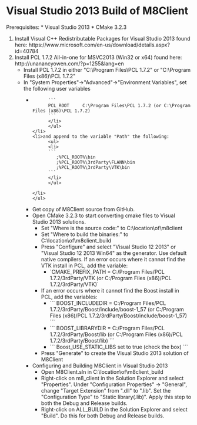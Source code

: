 # Visual Studio 2013 Build of M8Client

Prerequisites:
    * Visual Studio 2013
    * CMake 3.2.3

<ol>
<li>Install Visual C++ Redistributable Packages for Visual Studio 2013 found here: 
	https://www.microsoft.com/en-us/download/details.aspx?id=40784
</li>
<li>Install PCL 1.7.2 All-in-one for MSVC2013 (Win32 or x64) found here: http://unanancyowen.com/?p=1255&lang=en
    <ul>
    <li>Install PCL 1.7.2 in either "C:\Program Files\PCL 1.7.2" or "C:\Program Files (x86)\PCL 1.7.2"
    </li>
    <li>In "System Properties"->"Advanced"->"Environment Variables", set the following user variables
          <ul>
          <li>

          ```
          PCL_ROOT     C:\Program Files\PCL 1.7.2 (or C:\Program Files (x86)\PCL 1.7.2)
          ```
          </li>
          </ul>
    </li>
    <li>and append to the variable "Path" the following:
          <ul>
          <li>
          ```
             ;%PCL_ROOT%\bin
             ;%PCL_ROOT%\3rdParty\FLANN\bin
             ;%PCL_ROOT%\3rdParty\VTK\bin
          ```
          </li>
          </ul>

    </li>
    </ul>
</li>

<li>Get copy of M8Client source from GitHub.
</li>


<li>Open CMake 3.2.3 to start converting cmake files to Visual Studio 2013 solutions.
    <ul>
    <li>Set "Where is the source code:" to C:\location\of\m8client
    </li>
    <li>Set "Where to build the binaries:" to C:\location\of\m8client_build
    </li>
    <li>Press "Configure" and select "Visual Studio 12 2013" or "Visual Studio 12 2013 Win64" as the generator.  Use default native compilers.
        If an error occurs where it cannot find the VTK install in PCL, add the variable:
          <ul>
          <li>`CMAKE_PREFIX_PATH = C:/Program Files/PCL 1.7.2/3rdParty/VTK (or C:/Program Files (x86)/PCL 1.7.2/3rdParty/VTK)`</li>
          </ul>
    </li>
    <li>
        If an error occurs where it cannot find the Boost install in PCL,
        add the variables:
          <ul>
          <li>```
            BOOST_INCLUDEDIR = C:/Program Files/PCL 1.7.2/3rdParty/Boost/include/boost-1_57 (or C:/Program Files (x86)/PCL 1.7.2/3rdParty/Boost/include/boost-1_57)
          ```</li>
          <li>```
            BOOST_LIBRARYDIR = C:/Program Files/PCL 1.7.2/3rdParty/Boost/lib (or C:/Program Files (x86)/PCL 1.7.2/3rdParty/Boost/lib)
          ```</li>
          <li>```
            Boost_USE_STATIC_LIBS set to true (check the box)
          ```</li>
          </ul>
    </li>
    <li>Press "Generate" to create the Visual Studio 2013 solution of M8Client
    </li>
    </ul>
</li>


<li>Configuring and Building M8Client in Visual Studio 2013
    <ul>
    <li>Open M8Client.sln in C:\location\of\m8client_build
    </li>
    <li>Right-click on m8_client in the Solution Explorer and select "Properties".  Under "Configuration Properties" -> "General", 
     change "Target Extension" from ".dll" to ".lib".  Set the "Configuration Type" to "Static library(.lib)".
     Apply this step to both the Debug and Release builds.
    </li>
    <li>Right-click on ALL_BUILD in the Solution Explorer and select "Build".  Do this for both Debug and Release builds.
    </li>
    </ul>
</li>

</ol>